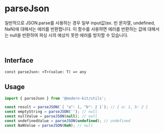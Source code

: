 # parseJson

일반적으로 JSON.parse를 사용하는 경우 일부 input값(ex. 빈 문자열, undefined, NaN)에 대해서는 에러를 반환합니다. 이 함수를 사용하면 에러를 반환하는 값에 대해서는 null을 반환하여 파싱 시의 예상치 못한 에러를 방지할 수 있습니다. 

<br />

## Interface
```tsx
const parseJson: <T>(value: T) => any
```

## Usage
```ts
import { parseJson } from '@modern-kit/utils';

const result = parseJSON(`{ "a": 1, "b": 2 }`); // { a: 1, b: 2 }
const emptyString = parseJSON(''); // null
const nullValue = parseJSON(null); // null
const undefinedValue = parseJSON(undefined); // undefined
const NaNValue = parseJSON(NaN); // null
```